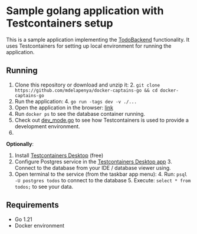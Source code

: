 # Sample golang application with Testcontainers setup

This is a sample application implementing the [TodoBackend](https://todobackend.com/) functionality. 
It uses Testcontainers for setting up local environment for running the application. 

## Running
1. Clone this repository or download and unzip it: 
   2. `git clone https://github.com/mdelapenya/docker-captains-go && cd docker-captains-go`
3. Run the application: 
   4. `go run -tags dev -v ./...`
5. Open the application in the browser: [link](http://localhost:8080/?http://localhost:8080/todos)
6. Run `docker ps` to see the database container running.
7. Check out [dev_mode.go](https://github.com/mdelapenya/docker-captains-go/blob/main/dev_mode.go#L27) to see how Testcontainers is used to provide a development environment.
8. 

**Optionally**:
   1. Install [Testcontainers Desktop](https://testcontainers.com/desktop/) (free)
   2. Configure Postgres service in the [Testcontainers Desktop app](https://testcontainers.com/desktop/docs/#debug-testcontainers-based-services)
      3. Connect to the database from your IDE / database viewer using. 
   3. Open terminal to the service (from the taskbar app menu):
       4. Run: `psql -U postgres todos` to connect to the database
       5. Execute: `select * from todos;` to see your data.
    

## Requirements
* Go 1.21
* Docker environment


